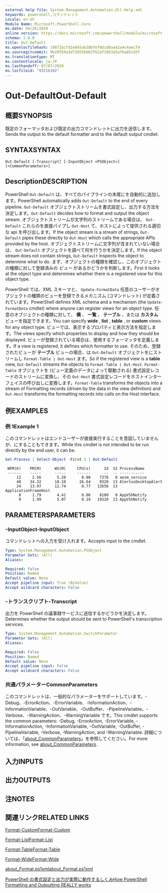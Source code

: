 ```yaml
---
external help file: System.Management.Automation.dll-Help.xml
keywords: powershell,コマンドレット
Locale: en-US
Module Name: Microsoft.PowerShell.Core
ms.date: 04/26/2019
online version: https://docs.microsoft.com/powershell/module/microsoft.powershell.core/out-default?view=powershell-6&WT.mc_id=ps-gethelp
schema: 2.0.0
title: Out-Default
ms.openlocfilehash: 19871bcfd1e045ab30bfef0dc88aa42a4c4aecf4
ms.sourcegitcommit: 9b28fb9a3d72655bb63f62af18b3a5af6a05cd3f
ms.translationtype: MT
ms.contentlocale: ja-JP
ms.lasthandoff: 07/07/2020
ms.locfileid: "93216392"
---
```

# <span data-ttu-id="d2915-103">Out-Default</span><span class="sxs-lookup"><span data-stu-id="d2915-103">Out-Default</span></span>

## <span data-ttu-id="d2915-104">概要</span><span class="sxs-lookup"><span data-stu-id="d2915-104">SYNOPSIS</span></span>
<span data-ttu-id="d2915-105">既定のフォーマッタおよび既定の出力コマンドレットに出力を送信します。</span><span class="sxs-lookup"><span data-stu-id="d2915-105">Sends the output to the default formatter and to the default output cmdlet.</span></span>

## <span data-ttu-id="d2915-106">SYNTAX</span><span class="sxs-lookup"><span data-stu-id="d2915-106">SYNTAX</span></span>

```
Out-Default [-Transcript] [-InputObject <PSObject>] [<CommonParameters>]
```

## <span data-ttu-id="d2915-107">Description</span><span class="sxs-lookup"><span data-stu-id="d2915-107">DESCRIPTION</span></span>

<span data-ttu-id="d2915-108">PowerShell `Out-Default` は、すべてのパイプラインの末尾にを自動的に追加します。</span><span class="sxs-lookup"><span data-stu-id="d2915-108">PowerShell automatically adds `Out-Default` to the end of every pipeline.</span></span> <span data-ttu-id="d2915-109">`Out-Default` オブジェクトストリームを書式設定し、出力する方法を決定します。</span><span class="sxs-lookup"><span data-stu-id="d2915-109">`Out-Default` decides how to format and output the object stream.</span></span> <span data-ttu-id="d2915-110">オブジェクトストリームが文字列のストリームである場合は、 `Out-Default` これらのを直接パイプし `Out-Host` て、ホストによって提供される適切な api を呼び出します。</span><span class="sxs-lookup"><span data-stu-id="d2915-110">If the object stream is a stream of strings, `Out-Default` pipes these directly to `Out-Host` which calls the appropriate APIs provided by the host.</span></span> <span data-ttu-id="d2915-111">オブジェクトストリームに文字列が含まれていない場合は、 `Out-Default` オブジェクトを調べて何を行うかを決定します。</span><span class="sxs-lookup"><span data-stu-id="d2915-111">If the object stream does not contain strings, `Out-Default` inspects the object to determine what to do.</span></span>
<span data-ttu-id="d2915-112">まず、オブジェクトの種類を確認し、このオブジェクトの種類に対して登録済みの _ビュー_ があるかどうかを判断します。</span><span class="sxs-lookup"><span data-stu-id="d2915-112">First it looks at the object type and determines whether there is a registered _view_ for this object type.</span></span>

<span data-ttu-id="d2915-113">PowerShell では、XML スキーマと、 `Update-FormatData` 任意のユーザーがオブジェクトの種類のビューを登録できるメカニズム (コマンドレット) が定義されています。</span><span class="sxs-lookup"><span data-stu-id="d2915-113">PowerShell defines XML schema and a mechanism (the `Update-FormatData` cmdlet) where anyone can register views for an object type.</span></span> <span data-ttu-id="d2915-114">任意のオブジェクトの種類に対して、 **横** 、 **一覧** 、 **テーブル** 、または **カスタム** ビューを指定できます。</span><span class="sxs-lookup"><span data-stu-id="d2915-114">You can specify **wide** , **list** , **table** , or **custom** views for any object type.</span></span> <span data-ttu-id="d2915-115">ビューでは、表示するプロパティと表示方法を指定します。</span><span class="sxs-lookup"><span data-stu-id="d2915-115">The views specify which properties to display and how they should be displayed.</span></span> <span data-ttu-id="d2915-116">ビューが登録されている場合は、使用するフォーマッタを定義します。</span><span class="sxs-lookup"><span data-stu-id="d2915-116">If a view is registered, it defines which formatter to use.</span></span> <span data-ttu-id="d2915-117">そのため、登録されたビューが **テーブル** ビューの場合、は `Out-Default` オブジェクトをにストリームし `Format-Table | Out-Host` ます。</span><span class="sxs-lookup"><span data-stu-id="d2915-117">So if the registered view is a **table** view, `Out-Default` streams the objects to `Format-Table | Out-Host`.</span></span> <span data-ttu-id="d2915-118">`Format-Table` オブジェクトを (ビュー定義のデータによって駆動される) 書式設定レコードのストリームに変換し、その `Out-Host` 書式設定レコードをホストインターフェイスの呼び出しに変換します。</span><span class="sxs-lookup"><span data-stu-id="d2915-118">`Format-Table` transforms the objects into a stream of Formatting records (driven by the data in the view definition) and `Out-Host` transforms the formatting records into calls on the Host interface.</span></span>

## <span data-ttu-id="d2915-119">例</span><span class="sxs-lookup"><span data-stu-id="d2915-119">EXAMPLES</span></span>

### <span data-ttu-id="d2915-120">例 1</span><span class="sxs-lookup"><span data-stu-id="d2915-120">Example 1</span></span>

<span data-ttu-id="d2915-121">このコマンドレットはエンドユーザーが直接実行することを意図していませんが、にすることもできます。</span><span class="sxs-lookup"><span data-stu-id="d2915-121">While this cmdlet is not intended to be run directly by the end user, it can be.</span></span>

```powershell
Get-Process | Select-Object -First 5 | Out-Default
```

```Output
 NPM(K)    PM(M)      WS(M)     CPU(s)      Id  SI ProcessName
 ------    -----      -----     ------      --  -- -----------
     12     2.56       5.20       0.00    7376   0 aesm_service
     48    34.32      18.10      26.64    9320  13 AlertusDesktopAlert
     24    13.97      12.74       0.77   12656  13 ApplicationFrameHost
      8     1.79       4.41       0.00    8180   0 AppVShNotify
      9     1.99       5.07       0.19   19320  13 AppVShNotify
```

## <span data-ttu-id="d2915-122">PARAMETERS</span><span class="sxs-lookup"><span data-stu-id="d2915-122">PARAMETERS</span></span>

### <span data-ttu-id="d2915-123">-InputObject</span><span class="sxs-lookup"><span data-stu-id="d2915-123">-InputObject</span></span>

<span data-ttu-id="d2915-124">コマンドレットへの入力を受け入れます。</span><span class="sxs-lookup"><span data-stu-id="d2915-124">Accepts input to the cmdlet.</span></span>

```yaml
Type: System.Management.Automation.PSObject
Parameter Sets: (All)
Aliases:

Required: False
Position: Named
Default value: None
Accept pipeline input: True (ByValue)
Accept wildcard characters: False
```

### <span data-ttu-id="d2915-125">-トランスクリプト</span><span class="sxs-lookup"><span data-stu-id="d2915-125">-Transcript</span></span>

<span data-ttu-id="d2915-126">出力を PowerShell の議事録サービスに送信するかどうかを決定します。</span><span class="sxs-lookup"><span data-stu-id="d2915-126">Determines whether the output should be sent to PowerShell's transcription services.</span></span>

```yaml
Type: System.Management.Automation.SwitchParameter
Parameter Sets: (All)
Aliases:

Required: False
Position: Named
Default value: None
Accept pipeline input: False
Accept wildcard characters: False
```

### <span data-ttu-id="d2915-127">共通パラメーター</span><span class="sxs-lookup"><span data-stu-id="d2915-127">CommonParameters</span></span>

<span data-ttu-id="d2915-128">このコマンドレットは、一般的なパラメーターをサポートしています。-Debug、-ErrorAction、-ErrorVariable、-InformationAction、-InformationVariable、-OutVariable、-OutBuffer、-PipelineVariable、-Verbose、-WarningAction、-WarningVariable です。</span><span class="sxs-lookup"><span data-stu-id="d2915-128">This cmdlet supports the common parameters: -Debug, -ErrorAction, -ErrorVariable, -InformationAction, -InformationVariable, -OutVariable, -OutBuffer, -PipelineVariable, -Verbose, -WarningAction, and -WarningVariable.</span></span> <span data-ttu-id="d2915-129">詳細については、「[about_CommonParameters](https://go.microsoft.com/fwlink/?LinkID=113216)」を参照してください。</span><span class="sxs-lookup"><span data-stu-id="d2915-129">For more information, see [about_CommonParameters](https://go.microsoft.com/fwlink/?LinkID=113216).</span></span>

## <span data-ttu-id="d2915-130">入力</span><span class="sxs-lookup"><span data-stu-id="d2915-130">INPUTS</span></span>

## <span data-ttu-id="d2915-131">出力</span><span class="sxs-lookup"><span data-stu-id="d2915-131">OUTPUTS</span></span>

## <span data-ttu-id="d2915-132">注</span><span class="sxs-lookup"><span data-stu-id="d2915-132">NOTES</span></span>

## <span data-ttu-id="d2915-133">関連リンク</span><span class="sxs-lookup"><span data-stu-id="d2915-133">RELATED LINKS</span></span>

[<span data-ttu-id="d2915-134">Format-Custom</span><span class="sxs-lookup"><span data-stu-id="d2915-134">Format-Custom</span></span>](../Microsoft.PowerShell.Utility/Format-Custom.md)

[<span data-ttu-id="d2915-135">Format-List</span><span class="sxs-lookup"><span data-stu-id="d2915-135">Format-List</span></span>](../Microsoft.PowerShell.Utility/Format-List.md)

[<span data-ttu-id="d2915-136">Format-Table</span><span class="sxs-lookup"><span data-stu-id="d2915-136">Format-Table</span></span>](../Microsoft.PowerShell.Utility/Format-Table.md)

[<span data-ttu-id="d2915-137">Format-Wide</span><span class="sxs-lookup"><span data-stu-id="d2915-137">Format-Wide</span></span>](../Microsoft.PowerShell.Utility/Format-Wide.md)

[<span data-ttu-id="d2915-138">about_Format.ps1xml</span><span class="sxs-lookup"><span data-stu-id="d2915-138">about_Format.ps1xml</span></span>](About/about_Format.ps1xml.md)

[<span data-ttu-id="d2915-139">PowerShell の書式設定と出力が実際に動作するしくみ</span><span class="sxs-lookup"><span data-stu-id="d2915-139">How PowerShell Formatting and Outputting REALLY works</span></span>](https://devblogs.microsoft.com/powershell/how-powershell-formatting-and-outputting-really-works/)

